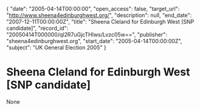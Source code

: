 {
  "date": "2005-04-14T00:00:00", 
  "open_access": false, 
  "target_url": "http://www.sheena4edinburghwest.org/", 
  "description": null, 
  "end_date": "2007-12-11T00:00:00Z", 
  "title": "Sheena Cleland for Edinburgh West [SNP candidate]", 
  "record_id": "20050414T000000/ql2R7uGjcTHIws/Lvzc05w==", 
  "publisher": "sheena4edinburghwest.org", 
  "start_date": "2005-04-14T00:00:00Z", 
  "subject": "UK General Election 2005"
}

# Sheena Cleland for Edinburgh West [SNP candidate]

None